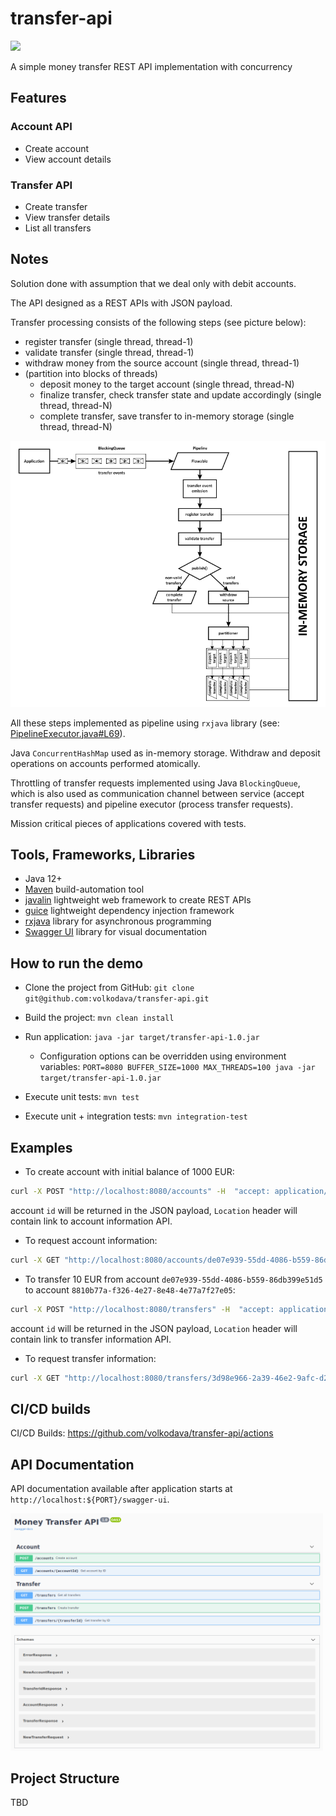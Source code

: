 # transfer-api
![](https://github.com/volkodava/transfer-api/workflows/transfer-api/badge.svg)

A simple money transfer REST API implementation with concurrency

## Features

### Account API

- Create account
- View account details

### Transfer API

- Create transfer
- View transfer details
- List all transfers

## Notes

Solution done with assumption that we deal only with debit accounts.

The API designed as a REST APIs with JSON payload.

Transfer processing consists of the following steps (see picture below):
- register transfer (single thread, thread-1)
- validate transfer (single thread, thread-1)
- withdraw money from the source account (single thread, thread-1)
- (partition into blocks of threads)
    - deposit money to the target account (single thread, thread-N)
    - finalize transfer, check transfer state and update accordingly (single thread, thread-N)
    - complete transfer, save transfer to in-memory storage (single thread, thread-N)

<img src="./docs/pipeline.png" alt="" style="width:600px;">

All these steps implemented as pipeline using `rxjava` library (see: [PipelineExecutor.java#L69](./src/main/java/com/demo/api/transfer/manager/PipelineExecutor.java#L69)). 

Java `ConcurrentHashMap` used as in-memory storage. Withdraw and deposit operations on accounts performed atomically. 

Throttling of transfer requests implemented using Java `BlockingQueue`, 
which is also used as communication channel between service (accept transfer requests) and pipeline executor (process transfer requests). 

Mission critical pieces of applications covered with tests.

## Tools, Frameworks, Libraries

- Java 12+
- [Maven](https://maven.apache.org/) build-automation tool
- [javalin](https://javalin.io/) lightweight web framework to create REST APIs
- [guice](https://github.com/google/guice) lightweight dependency injection framework
- [rxjava](https://github.com/ReactiveX/RxJava) library for asynchronous programming
- [Swagger UI](https://swagger.io/tools/swagger-ui/) library for visual documentation

## How to run the demo

- Clone the project from GitHub: `git clone git@github.com:volkodava/transfer-api.git`

- Build the project: `mvn clean install`

- Run application: `java -jar target/transfer-api-1.0.jar`
    - Configuration options can be overridden using environment variables: `PORT=8080 BUFFER_SIZE=1000 MAX_THREADS=100 java -jar target/transfer-api-1.0.jar`

- Execute unit tests: `mvn test`

- Execute unit + integration tests: `mvn integration-test`

## Examples

- To create account with initial balance of 1000 EUR:

```bash
curl -X POST "http://localhost:8080/accounts" -H  "accept: application/json" -H  "Content-Type: application/json" -d "{\"initialBalance\":1000}"
```
account `id` will be returned in the JSON payload, `Location` header will contain link to account information API.

- To request account information:

```bash
curl -X GET "http://localhost:8080/accounts/de07e939-55dd-4086-b559-86db399e51d5" -H  "accept: application/json"
```

- To transfer 10 EUR from account `de07e939-55dd-4086-b559-86db399e51d5` to account `8810b77a-f326-4e27-8e48-4e77a7f27e05`:

```bash
curl -X POST "http://localhost:8080/transfers" -H  "accept: application/json" -H  "Content-Type: application/json" -d "{\"sourceAccountId\":\"de07e939-55dd-4086-b559-86db399e51d5\",\"targetAccountId\":\"8810b77a-f326-4e27-8e48-4e77a7f27e05\",\"amount\":10}"
```
account `id` will be returned in the JSON payload, `Location` header will contain link to transfer information API.

- To request transfer information:

```bash
curl -X GET "http://localhost:8080/transfers/3d98e966-2a39-46e2-9afc-d2b7cf2285d4" -H  "accept: application/json"
```

## CI/CD builds

CI/CD Builds: https://github.com/volkodava/transfer-api/actions

## API Documentation

API documentation available after application starts at `http://localhost:${PORT}/swagger-ui`.

<img src="./docs/swagger.png" alt="" style="width:500px;">

## Project Structure

TBD
